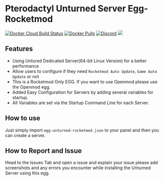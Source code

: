# Pterodactyl Unturned Server Egg-Rocketmod
[![Docker Cloud Build Status](https://img.shields.io/docker/cloud/build/griffindor30/unturned-egg-rocketmod.svg?style=flat)](https://hub.docker.com/r/griffindor30/unturned-egg-rocketmod)
[![Docker Pulls](https://img.shields.io/docker/pulls/griffindor30/unturned-egg-rocketmod.svg?style=flat)](https://hub.docker.com/r/griffindor30/unturned-egg-rocketmod)
[![Discord](https://img.shields.io/discord/328932413428465674)](https://discord.gg/BbnkdtX)
![](https://img.shields.io/badge/status-prod-informational)

## Features
- Using Untured Dedicated Server(64-bit Linux Version) for a better performance
- Allow users to configure if they need `Rocketmod Auto Update`, `Game Auto Update` or not
- This is a Rocketmod Only EGG. If you want to use Openmod please use the Openmod egg.
- Added Easy Configuration for Servers by adding several variables for startup.
- All Variables are set via the Startup Command Line for each Server.

## How to use
Just simply import `egg-unturned-rocketmod.json` to your panel and then you can create a server.

## How to Report and Issue
Head to the Issues Tab and open a issue and explain your issue please add screenshots and any errors you encounter while installing the Unturned Server using this egg.